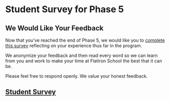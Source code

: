 # Student Survey for Phase 5

## We Would Like Your Feedback

Now that you’ve reached the end of Phase 5, we would like you to
[complete this survey][survey] reflecting on your experience thus far in the
program.

We anonymize your feedback and then read every word so we can learn from you and
work to make your time at Flatiron School the best that it can be.

Please feel free to respond openly. We value your honest feedback.

## [Student Survey][survey]

[survey]: https://learn.co/redirect/student-nps-survey?Discipline=Software%20Engineering
